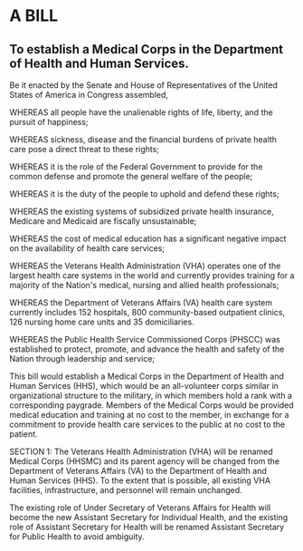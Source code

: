 # A BILL

## To establish a Medical Corps in the Department of Health and Human Services.

Be it enacted by the Senate and House of Representatives of the United States of America in Congress assembled,

WHEREAS all people have the unalienable rights of life, liberty, and the pursuit of happiness;

WHEREAS sickness, disease and the financial burdens of private health care pose a direct threat to these rights;

WHEREAS it is the role of the Federal Government to provide for the common defense and promote the general welfare of the people;

WHEREAS it is the duty of the people to uphold and defend these rights;

WHEREAS the existing systems of subsidized private health insurance, Medicare and Medicaid are fiscally unsustainable;

WHEREAS the cost of medical education has a significant negative impact on the availability of health care services;

WHEREAS the Veterans Health Administration (VHA) operates one of the largest health care systems in the world and currently provides training for a majority of the Nation's medical, nursing and allied health professionals;

WHEREAS the Department of Veterans Affairs (VA) health care system currently includes 152 hospitals, 800 community-based outpatient clinics, 126 nursing home care units and 35 domiciliaries.

WHEREAS the Public Health Service Commissioned Corps (PHSCC) was established to protect, promote, and advance the health and safety of the Nation through leadership and service;

This bill would establish a Medical Corps in the Department of Health and Human Services (HHS), which would be an all-volunteer corps similar in organizational structure to the military, in which members hold a rank with a corresponding paygrade. Members of the Medical Corps would be provided medical education and training at no cost to the member, in exchange for a commitment to provide health care services to the public at no cost to the patient.

SECTION 1: The Veterans Health Administration (VHA) will be renamed Medical Corps (HHSMC) and its parent agency will be changed from the Department of Veterans Affairs (VA) to the Department of Health and Human Services (HHS). To the extent that is possible, all existing VHA facilities, infrastructure, and personnel will remain unchanged.

The existing role of Under Secretary of Veterans Affairs for Health will become the new Assistant Secretary for Individual Health, and the existing role of Assistant Secretary for Health will be renamed Assistant Secretary for Public Health to avoid ambiguity.
